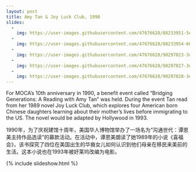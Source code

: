 ```yaml
---
layout: post
title: Amy Tan & Joy Luck Club, 1990
slides:
  -
    img: https://user-images.githubusercontent.com/47676628/88233951-5ee40400-cc46-11ea-8bb0-51d46c99353b.jpg
  -
    img: https://user-images.githubusercontent.com/47676628/88233954-60adc780-cc46-11ea-81a1-58c1de2a4cda.jpg
  -
    img: https://user-images.githubusercontent.com/47676628/90297023-3cb35f80-de5b-11ea-98de-40954bde30fe.jpg
  -
    img: https://user-images.githubusercontent.com/47676628/90297027-3d4bf600-de5b-11ea-9f9d-c881c426d9cc.jpg
  -
    img: https://user-images.githubusercontent.com/47676628/90297028-3e7d2300-de5b-11ea-86f2-38c6db48c3c1.jpg
---
```


For MOCA’s 10th anniversary in 1990, a benefit event called “Bridging Generations: A Reading with Amy Tan” was held.  During the event Tan read from her 1989 novel Joy Luck Club, which explores four American born Chinese daughters learning about their mother’s lives before immigrating to the US.  The novel would be adapted by Hollywood in 1993.  

1990年，为了庆祝建馆十周年，美国华人博物馆举办了一场名为“沟通世代：谭恩美主持作品选读”的募款活动。在活动中，谭恩美朗读了她1989年的小说《喜福会》，该书探究了四位在美国出生的华裔女儿如何认识到他们母亲在移民来美前的生活。这本小说也在1993年被好莱坞改编为电影。

{% include slideshow.html %}


